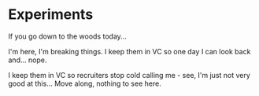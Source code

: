 # Experiments

If you go down to the woods today...

I'm here, I'm breaking things. I keep them in VC so one day I can look back and... nope.

I keep them in VC so recruiters stop cold calling me - see, I'm just not very good at this... Move along, nothing to see here.
